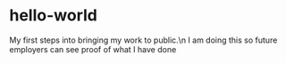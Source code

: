 # hello-world
My first steps into bringing my work to public.\n
I am doing this so future employers can see proof of what I have done
